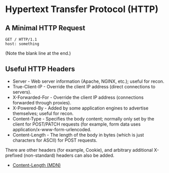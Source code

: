 # Hypertext Transfer Protocol (HTTP)

## A Minimal HTTP Request

```http
GET / HTTP/1.1
host: something

```

(Note the blank line at the end.)

## Useful HTTP Headers

* Server - Web server information (Apache, NGINX, etc.); useful for recon.
* True-Client-IP - Override the client IP address (direct connections to servers).
* X-Forwarded-For - Override the client IP address (connections forwarded through proxies).
* X-Powered-By - Added by some application engines to advertise themselves; useful for recon.
* Content-Type - Specifies the body content; normally only set by the client for POST/PATCH requests (for example, form data uses application/x-www-form-urlencoded.
* Content-Length - The length of the body in bytes (which is just characters for ASCII) for POST requests.

There are other headers (for example, Cookie), and arbitrary additional X-prefixed (non-standard) headers can also be added.

* [Content-Length (MDN)](https://developer.mozilla.org/docs/Web/HTTP/Headers/Content-Length)
